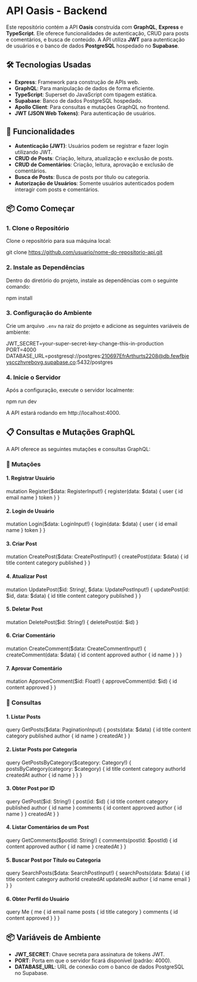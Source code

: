 # API Oasis - Backend

Este repositório contém a API **Oasis** construída com **GraphQL**, **Express** e **TypeScript**. Ele oferece funcionalidades de autenticação, CRUD para posts e comentários, e busca de conteúdo. A API utiliza **JWT** para autenticação de usuários e o banco de dados **PostgreSQL** hospedado no **Supabase**.

## 🛠️ Tecnologias Usadas

- **Express**: Framework para construção de APIs web.
- **GraphQL**: Para manipulação de dados de forma eficiente.
- **TypeScript**: Superset do JavaScript com tipagem estática.
- **Supabase**: Banco de dados PostgreSQL hospedado.
- **Apollo Client**: Para consultas e mutações GraphQL no frontend.
- **JWT (JSON Web Tokens)**: Para autenticação de usuários.

## 🚀 Funcionalidades

- **Autenticação (JWT)**: Usuários podem se registrar e fazer login utilizando JWT.
- **CRUD de Posts**: Criação, leitura, atualização e exclusão de posts.
- **CRUD de Comentários**: Criação, leitura, aprovação e exclusão de comentários.
- **Busca de Posts**: Busca de posts por título ou categoria.
- **Autorização de Usuários**: Somente usuários autenticados podem interagir com posts e comentários.

## 📦 Como Começar

### 1. Clone o Repositório

Clone o repositório para sua máquina local:

git clone https://github.com/usuario/nome-do-repositorio-api.git

### 2. Instale as Dependências

Dentro do diretório do projeto, instale as dependências com o seguinte comando:

npm install

### 3. Configuração do Ambiente

Crie um arquivo `.env` na raiz do projeto e adicione as seguintes variáveis de ambiente:

JWT_SECRET=your-super-secret-key-change-this-in-production
PORT=4000
DATABASE_URL=postgresql://postgres:210697EfrArthurts2208@db.fewfbjeyscczhvrebovg.supabase.co:5432/postgres

### 4. Inicie o Servidor

Após a configuração, execute o servidor localmente:

npm run dev

A API estará rodando em http://localhost:4000.

## 📋 Consultas e Mutações GraphQL

A API oferece as seguintes mutações e consultas GraphQL:

### 📝 Mutações

#### 1. **Registrar Usuário**

mutation Register($data: RegisterInput!) {
  register(data: $data) {
    user {
      id
      email
      name
    }
    token
  }
}

#### 2. **Login de Usuário**

mutation Login($data: LoginInput!) {
  login(data: $data) {
    user {
      id
      email
      name
    }
    token
  }
}

#### 3. **Criar Post**

mutation CreatePost($data: CreatePostInput!) {
  createPost(data: $data) {
    id
    title
    content
    category
    published
  }
}

#### 4. **Atualizar Post**

mutation UpdatePost($id: String!, $data: UpdatePostInput!) {
  updatePost(id: $id, data: $data) {
    id
    title
    content
    category
    published
  }
}

#### 5. **Deletar Post**

mutation DeletePost($id: String!) {
  deletePost(id: $id)
}

#### 6. **Criar Comentário**

mutation CreateComment($data: CreateCommentInput!) {
  createComment(data: $data) {
    id
    content
    approved
    author {
      id
      name
    }
  }
}

#### 7. **Aprovar Comentário**

mutation ApproveComment($id: Float!) {
  approveComment(id: $id) {
    id
    content
    approved
  }
}

### 📄 Consultas

#### 1. **Listar Posts**

query GetPosts($data: PaginationInput) {
  posts(data: $data) {
    id
    title
    content
    category
    published
    author {
      id
      name
    }
    createdAt
  }
}

#### 2. **Listar Posts por Categoria**

query GetPostsByCategory($category: Category!) {
  postsByCategory(category: $category) {
    id
    title
    content
    category
    authorId
    createdAt
    author {
      id
      name
    }
  }
}

#### 3. **Obter Post por ID**

query GetPost($id: String!) {
  post(id: $id) {
    id
    title
    content
    category
    published
    author {
      id
      name
    }
    comments {
      id
      content
      approved
      author {
        id
        name
      }
    }
    createdAt
  }
}

#### 4. **Listar Comentários de um Post**

query GetComments($postId: String!) {
  comments(postId: $postId) {
    id
    content
    approved
    author {
      id
      name
    }
    createdAt
  }
}

#### 5. **Buscar Post por Título ou Categoria**

query SearchPosts($data: SearchPostInput!) {
  searchPosts(data: $data) {
    id
    title
    content
    category
    authorId
    createdAt
    updatedAt
    author {
      id
      name
      email
    }
  }
}

#### 6. **Obter Perfil do Usuário**

query Me {
  me {
    id
    email
    name
    posts {
      id
      title
      category
    }
    comments {
      id
      content
      approved
    }
  }
}

## 📦 Variáveis de Ambiente

- **JWT_SECRET**: Chave secreta para assinatura de tokens JWT.
- **PORT**: Porta em que o servidor ficará disponível (padrão: 4000).
- **DATABASE_URL**: URL de conexão com o banco de dados PostgreSQL no Supabase.
